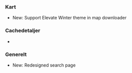 ### Kart
- New: Support Elevate Winter theme in map downloader

### Cachedetaljer
-

### Generelt
- New: Redesigned search page
